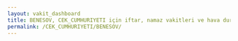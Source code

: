 ```yaml
---
layout: vakit_dashboard
title: BENESOV, CEK_CUMHURIYETI için iftar, namaz vakitleri ve hava durumu - ilçe/eyalet seç
permalink: /CEK_CUMHURIYETI/BENESOV/
---
```


<script type="text/javascript">
  var GLOBAL_COUNTRY = 'CEK_CUMHURIYETI';
  var GLOBAL_CITY = 'BENESOV';
  var GLOBAL_STATE = '';
  var lat = 72;
  var lon = 21;
</script>
